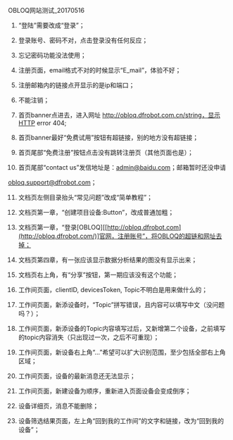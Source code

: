OBLOQ网站测试_20170516

1. “登陆”需要改成“登录”；

2. 登录账号、密码不对，点击登录没有任何反应；

3. 忘记密码功能没法使用；

4. 注册页面，email格式不对的时候显示“E_mail”，体验不好；

5. 注册邮箱内的链接点开显示的是ip和端口；

6. 不能注销；

7. 首页banner点进去，进入网址 http://obloq.dfrobot.com.cn/string，显示HTTP error 404;

8. 首页banner最好“免费试用”按钮有超链接，别的地方没有超链接；

9. 首页尾部“免费注册”按钮点击没有跳转注册页（其他页面也是）；

10. 首页尾部“contact us”发信地址是：admin@baidu.com；邮箱暂时还没申请

   obloq.support@dfrobot.com；

11. 文档页左侧目录抬头“常见问题”改成“简单教程”；

12. 文档页第一章，“创建项目设备:Button”，改成普通加粗；

13. 文档页第一章，“登录[OBLOQ][[http://obloq.dfrobot.com](http://obloq.dfrobot.com/)]官网，注册账号”，将OBLOQ的超链和网址去掉；

14. 文档页第四章，有一张应该显示数据分析结果的图没有显示出来；

15. 文档页右上角，有“分享”按钮，第一期应该没有这个功能；

16. 工作间页面，clientID, devicesToken, Topic不明白是用来做什么的；

17. 工作间页面，新添设备时，“Topic”拼写错误，且内容可以填写中文（没问题吗？）；

18. 工作间页面，新添设备的Topic内容填写过后，又新增第二个设备，之前填写的topic内容消失（只出现过一次，之后不可重现）；

19. 工作间页面，新设备右上角“...”希望可以扩大识别范围，至少包括全部右上角区域；

20. 工作间页面，设备的最新消息还无法显示；

21. 工作间页面，新建设备为顺序，重新进入页面设备会变成倒序；

22. 设备详细页，消息不能删除；

23. 设备筛选结果页面，左上角“回到我的工作间”的文字和链接，改为“回到我的设备”；